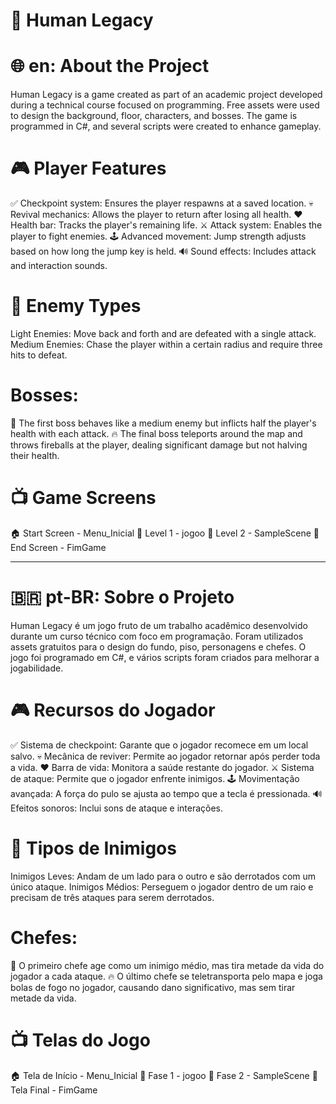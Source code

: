 # 🌟 Human Legacy
# 🌐 en: About the Project
Human Legacy is a game created as part of an academic project developed during a technical course focused on programming. Free assets were used to design the background, 
floor, characters, and bosses. The game is programmed in C#, and several scripts were created to enhance gameplay.

# 🎮 Player Features
✅ Checkpoint system: Ensures the player respawns at a saved location.
💀 Revival mechanics: Allows the player to return after losing all health.
❤️ Health bar: Tracks the player's remaining life.
⚔️ Attack system: Enables the player to fight enemies.
🕹️ Advanced movement: Jump strength adjusts based on how long the jump key is held.
🔊 Sound effects: Includes attack and interaction sounds.

# 👾 Enemy Types
Light Enemies: Move back and forth and are defeated with a single attack.
Medium Enemies: Chase the player within a certain radius and require three hits to defeat.

# Bosses:
🐉 The first boss behaves like a medium enemy but inflicts half the player's health with each attack.
🔥 The final boss teleports around the map and throws fireballs at the player, dealing significant damage but not halving their health.

# 📺 Game Screens
🏠 Start Screen - Menu_Inicial
🌲 Level 1 - jogoo
🌌 Level 2 - SampleScene
🏁 End Screen - FimGame

---

# 🇧🇷 pt-BR: Sobre o Projeto
Human Legacy é um jogo fruto de um trabalho acadêmico desenvolvido durante um curso técnico com foco em programação. Foram utilizados assets gratuitos para o design do fundo, 
piso, personagens e chefes. O jogo foi programado em C#, e vários scripts foram criados para melhorar a jogabilidade.

# 🎮 Recursos do Jogador
✅ Sistema de checkpoint: Garante que o jogador recomece em um local salvo.
💀 Mecânica de reviver: Permite ao jogador retornar após perder toda a vida.
❤️ Barra de vida: Monitora a saúde restante do jogador.
⚔️ Sistema de ataque: Permite que o jogador enfrente inimigos.
🕹️ Movimentação avançada: A força do pulo se ajusta ao tempo que a tecla é pressionada.
🔊 Efeitos sonoros: Inclui sons de ataque e interações.

# 👾 Tipos de Inimigos
Inimigos Leves: Andam de um lado para o outro e são derrotados com um único ataque.
Inimigos Médios: Perseguem o jogador dentro de um raio e precisam de três ataques para serem derrotados.

# Chefes:
🐉 O primeiro chefe age como um inimigo médio, mas tira metade da vida do jogador a cada ataque.
🔥 O último chefe se teletransporta pelo mapa e joga bolas de fogo no jogador, causando dano significativo, mas sem tirar metade da vida.

# 📺 Telas do Jogo
🏠 Tela de Início - Menu_Inicial
🌲 Fase 1 - jogoo
🌌 Fase 2 - SampleScene
🏁 Tela Final - FimGame
